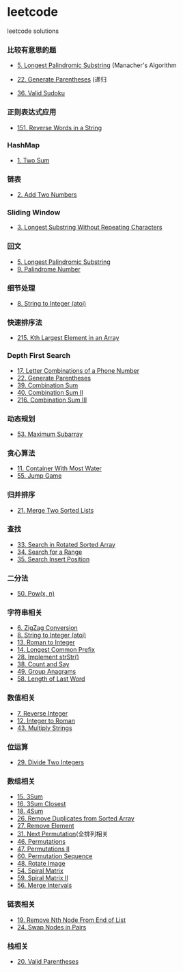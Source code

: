 # leetcode
leetcode solutions  

### 比较有意思的题

- [5. Longest Palindromic Substring](https://github.com/cucluoting/leetcode/blob/master/005_LongestPalindromicSubstring.md) (Manacher's Algorithm

- [22. Generate Parentheses](https://github.com/cucluoting/leetcode/blob/master/022_GenerateParentheses.md) (递归

- [36. Valid Sudoku](https://github.com/cucluoting/leetcode/blob/master/036_ValidSudoku.md)

### 正则表达式应用
- [151. Reverse Words in a String](https://github.com/cucluoting/leetcode/blob/master/151_ReverseWordsInAString.md)


### HashMap
- [1. Two Sum](https://github.com/cucluoting/leetcode/blob/master/001_TwoSum.md)

### 链表
- [2. Add Two Numbers](https://github.com/cucluoting/leetcode/blob/master/002_AddTwoNumbers.md)

### Sliding Window
- [3. Longest Substring Without Repeating Characters](https://github.com/cucluoting/leetcode/blob/master/003_LongestSubstringWithoutRepeatingCharacters.md)

### 回文
- [5. Longest Palindromic Substring](https://github.com/cucluoting/leetcode/blob/master/005_LongestPalindromicSubstring.md)
- [9. Palindrome Number](https://github.com/cucluoting/leetcode/blob/master/009_PalindromeNumber.md)

### 细节处理
- [8. String to Integer (atoi)](https://github.com/cucluoting/leetcode/blob/master/008_StringToInteger(atoi).md)

### 快速排序法
- [215. Kth Largest Element in an Array](https://github.com/cucluoting/leetcode/blob/master/215_KthLargestElementInAnArray.md)

### Depth First Search
- [17. Letter Combinations of a Phone Number](https://github.com/cucluoting/leetcode/blob/master/017_LetterCombinationsOfAPhoneNumber.md)
- [22. Generate Parentheses](https://github.com/cucluoting/leetcode/blob/master/022_GenerateParentheses.md)
- [39. Combination Sum](https://github.com/cucluoting/leetcode/blob/master/039_CombinationSum.md)
- [40. Combination Sum II](https://github.com/cucluoting/leetcode/blob/master/040_CombinationSumII.md)
- [216. Combination Sum III](https://github.com/cucluoting/leetcode/blob/master/216_CombinationSumIII.md)

### 动态规划
- [53. Maximum Subarray](https://github.com/cucluoting/leetcode/blob/master/053_MaximumSubarray.md)

### 贪心算法
- [11. Container With Most Water](https://github.com/cucluoting/leetcode/blob/master/011_ContainerWithMostWater.md)
- [55. Jump Game](https://github.com/cucluoting/leetcode/blob/master/055_JumpGame.md)

### 归并排序
- [21. Merge Two Sorted Lists](https://github.com/cucluoting/leetcode/blob/master/021_MergeTwoSortedLists.md)

### 查找
- [33. Search in Rotated Sorted Array](https://github.com/cucluoting/leetcode/blob/master/033_SearchInRotatedSortedArray.md)
- [34. Search for a Range](https://github.com/cucluoting/leetcode/blob/master/034_SearchForARange.md)
- [35. Search Insert Position](https://github.com/cucluoting/leetcode/blob/master/035_SearchInsertPosition.md)

### 二分法
- [50. Pow(x, n)](https://github.com/cucluoting/leetcode/blob/master/050_Pow(x%2C%20n).md)

### 字符串相关
- [6. ZigZag Conversion](https://github.com/cucluoting/leetcode/blob/master/006_ZigZagConversion.md)
- [8. String to Integer (atoi)](https://github.com/cucluoting/leetcode/blob/master/008_StringToInteger(atoi).md)
- [13. Roman to Integer](https://github.com/cucluoting/leetcode/blob/master/013_RomanToInteger.md)
- [14. Longest Common Prefix](https://github.com/cucluoting/leetcode/blob/master/014_LongestCommonPrefix.md)
- [28. Implement strStr()](https://github.com/cucluoting/leetcode/blob/master/028_ImplementStrStr().md)
- [38. Count and Say](https://github.com/cucluoting/leetcode/blob/master/038_CountAndSay.md)
- [49. Group Anagrams](https://github.com/cucluoting/leetcode/blob/master/049_GroupAnagrams.md)
- [58. Length of Last Word](https://github.com/cucluoting/leetcode/blob/master/058_LengthOfLastWord.md)

### 数值相关
- [7. Reverse Integer](https://github.com/cucluoting/leetcode/blob/master/007_ReverseInteger.md)
- [12. Integer to Roman](https://github.com/cucluoting/leetcode/blob/master/012_IntegerToRoman.md)
- [43. Multiply Strings](https://github.com/cucluoting/leetcode/blob/master/043_MultiplyStrings.md)

### 位运算
- [29. Divide Two Integers](https://github.com/cucluoting/leetcode/blob/master/029_DivideTwoIntegers.md)

### 数组相关
- [15. 3Sum](https://github.com/cucluoting/leetcode/blob/master/015_3Sum.md)
- [16. 3Sum Closest](https://github.com/cucluoting/leetcode/blob/master/016_3SumClosest.md)
- [18. 4Sum](https://github.com/cucluoting/leetcode/blob/master/018_4Sum.md)
- [26. Remove Duplicates from Sorted Array](https://github.com/cucluoting/leetcode/blob/master/026_RemoveDuplicatesFromSortedArray.md)
- [27. Remove Element](https://github.com/cucluoting/leetcode/blob/master/027_RemoveElement.md)
- [31. Next Permutation](https://github.com/cucluoting/leetcode/blob/master/031_NextPermutation.md)(全排列相关
- [46. Permutations](https://github.com/cucluoting/leetcode/blob/master/046_Permutations.md)
- [47. Permutations II](https://github.com/cucluoting/leetcode/blob/master/047_PermutationsII.md)
- [60. Permutation Sequence](https://github.com/cucluoting/leetcode/blob/master/060_PermutationSequence.md)
- [48. Rotate Image](https://github.com/cucluoting/leetcode/blob/master/048_RotateImage.md)
- [54. Spiral Matrix](https://github.com/cucluoting/leetcode/blob/master/054_SpiralMatrix.md)
- [59. Spiral Matrix II](https://github.com/cucluoting/leetcode/blob/master/059_SpiralMatrixII.md)
- [56. Merge Intervals](https://github.com/cucluoting/leetcode/blob/master/056_MergeIntervals.md)

### 链表相关
- [19. Remove Nth Node From End of List](https://github.com/cucluoting/leetcode/blob/master/019_RemoveNthNodeFromEndOfList.md)
- [24. Swap Nodes in Pairs](https://github.com/cucluoting/leetcode/blob/master/024_SwapNodesInPairs.md)

### 栈相关
- [20. Valid Parentheses](https://github.com/cucluoting/leetcode/blob/master/020_ValidParentheses.md)
